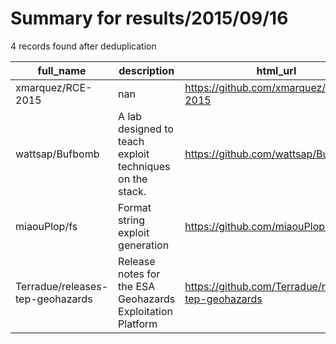 
# Summary for results/2015/09/16
    
4 records found after deduplication

| full_name | description | html_url | matched_list | matched_count | pushed_at | size | stargazers_count | language | forks_count |
|----------------------------------|------------------------------------------------------------|-----------------------------------------------------|----------------|-----------------|---------------------------|--------|--------------------|------------|---------------|
| xmarquez/RCE-2015 | nan | https://github.com/xmarquez/RCE-2015 | ['rce'] | 1 | 2015-09-16 23:00:26+00:00 | 3048 | 0 | HTML | 0 |
| wattsap/Bufbomb | A lab designed to teach exploit techniques on the stack. | https://github.com/wattsap/Bufbomb | ['exploit'] | 1 | 2015-09-16 16:18:22+00:00 | 176 | 0 | Assembly | 0 |
| miaouPlop/fs | Format string exploit generation | https://github.com/miaouPlop/fs | ['exploit'] | 1 | 2015-09-16 17:23:43+00:00 | 124 | 9 | Python | 5 |
| Terradue/releases-tep-geohazards | Release notes for the ESA Geohazards Exploitation Platform | https://github.com/Terradue/releases-tep-geohazards | ['exploit'] | 1 | 2015-09-16 19:52:53+00:00 | 120 | 0 | | 0 |
